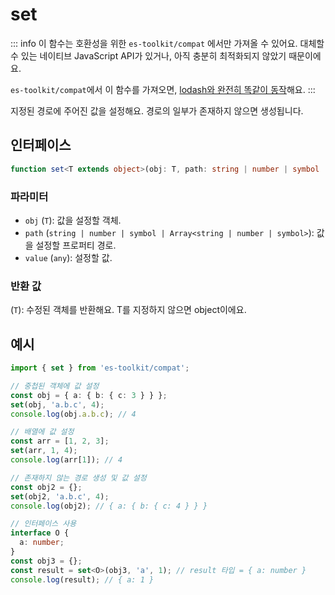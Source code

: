 # set

::: info
이 함수는 호환성을 위한 `es-toolkit/compat` 에서만 가져올 수 있어요. 대체할 수 있는 네이티브 JavaScript API가 있거나, 아직 충분히 최적화되지 않았기 때문이에요.

`es-toolkit/compat`에서 이 함수를 가져오면, [lodash와 완전히 똑같이 동작](../../../compatibility.md)해요.
:::

지정된 경로에 주어진 값을 설정해요. 경로의 일부가 존재하지 않으면 생성됩니다.

## 인터페이스

```typescript
function set<T extends object>(obj: T, path: string | number | symbol | Array<string | number | symbol>, value: any): T;
```

### 파라미터

- `obj` (`T`): 값을 설정할 객체.
- `path` (`string | number | symbol | Array<string | number | symbol>`): 값을 설정할 프로퍼티 경로.
- `value` (`any`): 설정할 값.

### 반환 값

(`T`): 수정된 객체를 반환해요. T를 지정하지 않으면 object이에요.

## 예시

```typescript
import { set } from 'es-toolkit/compat';

// 중첩된 객체에 값 설정
const obj = { a: { b: { c: 3 } } };
set(obj, 'a.b.c', 4);
console.log(obj.a.b.c); // 4

// 배열에 값 설정
const arr = [1, 2, 3];
set(arr, 1, 4);
console.log(arr[1]); // 4

// 존재하지 않는 경로 생성 및 값 설정
const obj2 = {};
set(obj2, 'a.b.c', 4);
console.log(obj2); // { a: { b: { c: 4 } } }

// 인터페이스 사용
interface O {
  a: number;
}
const obj3 = {};
const result = set<O>(obj3, 'a', 1); // result 타입 = { a: number }
console.log(result); // { a: 1 }
```
